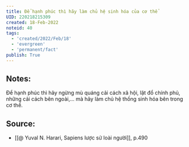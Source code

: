 ```yaml
---
title: Để hạnh phúc thì hãy làm chủ hệ sinh hóa của cơ thể
UID: 220218215309
created: 18-Feb-2022
noteid: 40
tags:
  - 'created/2022/Feb/18'
  - 'evergreen'
  - 'permanent/fact'
publish: True
---
```

## Notes:
Để hạnh phúc thì hãy ngừng mù quáng cải cách xã hội, lật đổ chính phủ, những cải cách bên ngoài,... mà hãy làm chủ hệ thống sinh hóa bên trong cơ thể.

## Source:
- [[@ Yuval N. Harari, Sapiens lược sử loài người]], p.490


